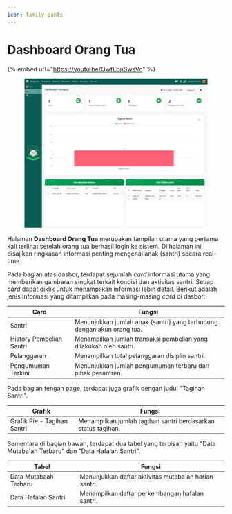 ```yaml
---
icon: family-pants
---
```


# Dashboard Orang Tua

{% embed url="https://youtu.be/OwfEbnSwsVc" %}

<figure><img src="../../.gitbook/assets/image (86).png" alt=""><figcaption></figcaption></figure>

Halaman **Dashboard Orang Tua** merupakan tampilan utama yang pertama kali terlihat setelah orang tua berhasil login ke sistem. Di halaman ini, disajikan ringkasan informasi penting mengenai anak (santri) secara real-time.

Pada bagian atas dasbor, terdapat sejumlah _card_ informasi utama yang memberikan gambaran singkat terkait kondisi dan aktivitas santri. Setiap _card_ dapat diklik untuk menampilkan informasi lebih detail. Berikut adalah jenis informasi yang ditampilkan pada masing-masing _card_ di dasbor:

| Card                     | Fungsi                                                                 |
| ------------------------ | ---------------------------------------------------------------------- |
| Santri                   | Menunjukkan jumlah anak (santri) yang terhubung dengan akun orang tua. |
| History Pembelian Santri | Menampilkan jumlah transaksi pembelian yang dilakukan oleh santri.     |
| Pelanggaran              | Menampilkan total pelanggaran disiplin santri.                         |
| Pengumuman Terkini       | Menunjukkan jumlah pengumuman terbaru dari pihak pesantren.            |

Pada bagian tengah page, terdapat juga grafik dengan judul "Tagihan Santri".

| Grafik                      | Fungsi                                                        |
| --------------------------- | ------------------------------------------------------------- |
| Grafik Pie - Tagihan Santri | Menampilkan jumlah tagihan santri berdasarkan status tagihan. |

Sementara di bagian bawah, terdapat dua tabel yang terpisah yaitu "Data Mutaba'ah Terbaru" dan "Data Hafalan Santri".

| Tabel                 | Fungsi                                                |
| --------------------- | ----------------------------------------------------- |
| Data Mutabaah Terbaru | Menunjukkan daftar aktivitas mutaba'ah harian santri. |
| Data Hafalan Santri   | Menampilkan daftar perkembangan hafalan santri.       |

